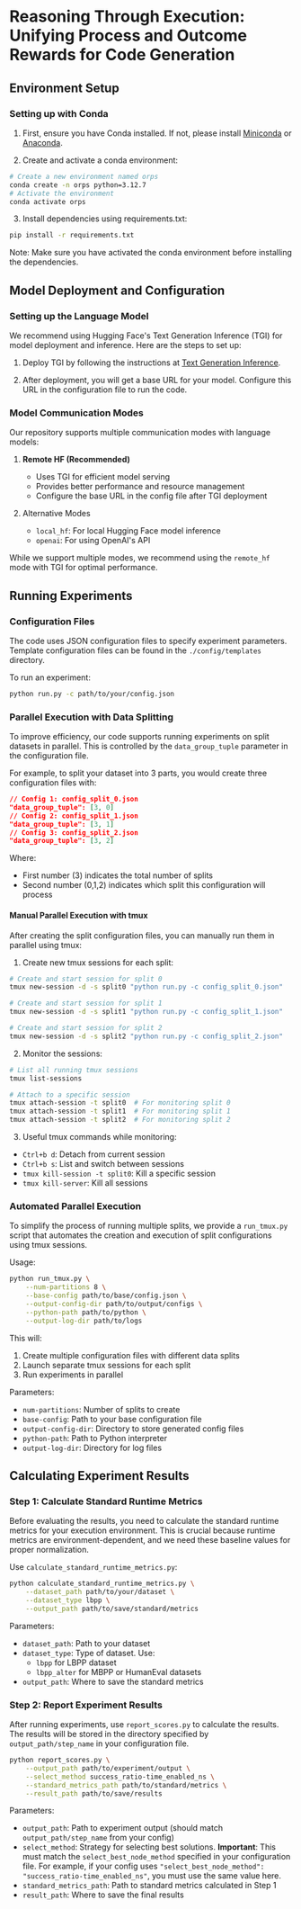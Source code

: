 # Reasoning Through Execution: Unifying Process and Outcome Rewards for Code Generation

## Environment Setup

### Setting up with Conda

1. First, ensure you have Conda installed. If not, please install [Miniconda](https://docs.conda.io/en/latest/miniconda.html) or [Anaconda](https://www.anaconda.com/products/distribution).

2. Create and activate a conda environment:
```bash
# Create a new environment named orps
conda create -n orps python=3.12.7
# Activate the environment
conda activate orps
```

3. Install dependencies using requirements.txt:
```bash
pip install -r requirements.txt
```

Note: Make sure you have activated the conda environment before installing the dependencies.

## Model Deployment and Configuration

### Setting up the Language Model

We recommend using Hugging Face's Text Generation Inference (TGI) for model deployment and inference. Here are the steps to set up:

1. Deploy TGI by following the instructions at [Text Generation Inference](https://github.com/huggingface/text-generation-inference).

2. After deployment, you will get a base URL for your model. Configure this URL in the configuration file to run the code.

### Model Communication Modes

Our repository supports multiple communication modes with language models:

1. **Remote HF (Recommended)**
   - Uses TGI for efficient model serving
   - Provides better performance and resource management
   - Configure the base URL in the config file after TGI deployment

2. Alternative Modes
   - `local_hf`: For local Hugging Face model inference
   - `openai`: For using OpenAI's API

While we support multiple modes, we recommend using the `remote_hf` mode with TGI for optimal performance.

## Running Experiments

### Configuration Files

The code uses JSON configuration files to specify experiment parameters. Template configuration files can be found in the `./config/templates` directory.

To run an experiment:
```bash
python run.py -c path/to/your/config.json
```

### Parallel Execution with Data Splitting

To improve efficiency, our code supports running experiments on split datasets in parallel. This is controlled by the `data_group_tuple` parameter in the configuration file.

For example, to split your dataset into 3 parts, you would create three configuration files with:
```json
// Config 1: config_split_0.json
"data_group_tuple": [3, 0]
// Config 2: config_split_1.json
"data_group_tuple": [3, 1]
// Config 3: config_split_2.json
"data_group_tuple": [3, 2]
```

Where:
- First number (3) indicates the total number of splits
- Second number (0,1,2) indicates which split this configuration will process

#### Manual Parallel Execution with tmux

After creating the split configuration files, you can manually run them in parallel using tmux:

1. Create new tmux sessions for each split:
```bash
# Create and start session for split 0
tmux new-session -d -s split0 "python run.py -c config_split_0.json"

# Create and start session for split 1
tmux new-session -d -s split1 "python run.py -c config_split_1.json"

# Create and start session for split 2
tmux new-session -d -s split2 "python run.py -c config_split_2.json"
```

2. Monitor the sessions:
```bash
# List all running tmux sessions
tmux list-sessions

# Attach to a specific session
tmux attach-session -t split0  # For monitoring split 0
tmux attach-session -t split1  # For monitoring split 1
tmux attach-session -t split2  # For monitoring split 2
```

3. Useful tmux commands while monitoring:
- `Ctrl+b d`: Detach from current session
- `Ctrl+b s`: List and switch between sessions
- `tmux kill-session -t split0`: Kill a specific session
- `tmux kill-server`: Kill all sessions

### Automated Parallel Execution

To simplify the process of running multiple splits, we provide a `run_tmux.py` script that automates the creation and execution of split configurations using tmux sessions.

Usage:
```bash
python run_tmux.py \
    --num-partitions 8 \
    --base-config path/to/base/config.json \
    --output-config-dir path/to/output/configs \
    --python-path path/to/python \
    --output-log-dir path/to/logs
```

This will:
1. Create multiple configuration files with different data splits
2. Launch separate tmux sessions for each split
3. Run experiments in parallel

Parameters:
- `num-partitions`: Number of splits to create
- `base-config`: Path to your base configuration file
- `output-config-dir`: Directory to store generated config files
- `python-path`: Path to Python interpreter
- `output-log-dir`: Directory for log files

## Calculating Experiment Results

### Step 1: Calculate Standard Runtime Metrics

Before evaluating the results, you need to calculate the standard runtime metrics for your execution environment. This is crucial because runtime metrics are environment-dependent, and we need these baseline values for proper normalization.

Use `calculate_standard_runtime_metrics.py`:
```bash
python calculate_standard_runtime_metrics.py \
    --dataset_path path/to/your/dataset \
    --dataset_type lbpp \
    --output_path path/to/save/standard/metrics
```

Parameters:
- `dataset_path`: Path to your dataset
- `dataset_type`: Type of dataset. Use:
  - `lbpp` for LBPP dataset
  - `lbpp_alter` for MBPP or HumanEval datasets
- `output_path`: Where to save the standard metrics

### Step 2: Report Experiment Results

After running experiments, use `report_scores.py` to calculate the results. The results will be stored in the directory specified by `output_path/step_name` in your configuration file.

```bash
python report_scores.py \
    --output_path path/to/experiment/output \
    --select_method success_ratio-time_enabled_ns \
    --standard_metrics_path path/to/standard/metrics \
    --result_path path/to/save/results
```

Parameters:
- `output_path`: Path to experiment output (should match `output_path/step_name` from your config)
- `select_method`: Strategy for selecting best solutions. **Important**: This must match the `select_best_node_method` specified in your configuration file. For example, if your config uses `"select_best_node_method": "success_ratio-time_enabled_ns"`, you must use the same value here.
- `standard_metrics_path`: Path to standard metrics calculated in Step 1
- `result_path`: Where to save the final results